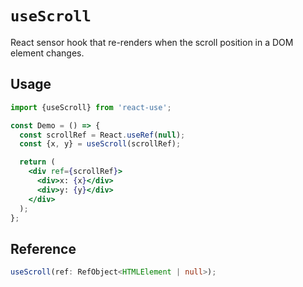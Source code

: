 # `useScroll`

React sensor hook that re-renders when the scroll position in a DOM element changes.

## Usage

```jsx
import {useScroll} from 'react-use';

const Demo = () => {
  const scrollRef = React.useRef(null);
  const {x, y} = useScroll(scrollRef);

  return (
    <div ref={scrollRef}>
      <div>x: {x}</div>
      <div>y: {y}</div>
    </div>
  );
};
```

## Reference

```ts
useScroll(ref: RefObject<HTMLElement | null>);
```
